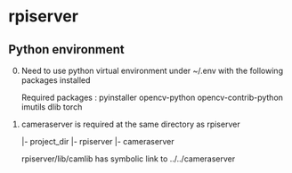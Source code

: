 # rpiserver

## Python environment

0. Need to use python virtual environment under ~/.env with the following packages installed

    Required packages : pyinstaller opencv-python opencv-contrib-python imutils dlib torch

1. cameraserver is required at the same directory as rpiserver

    |- project_dir
      |- rpiserver
      |- cameraserver

    rpiserver/lib/camlib has symbolic link to ../../cameraserver
